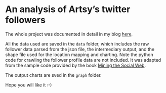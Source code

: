 An analysis of Artsy’s twitter followers
=====

The whole project was documented in detail in my blog [here](http://www.runzemc.com/2014/05/an-analysis-of-artsys-twitter-followers.html).

All the data used are saved in the `data` folder, which includes the raw follower data parsed from the json file, the intermediary output, and the shape file used for the location mapping and charting. Note the python code for crawling the follower profile data are not included. It was adapted from the sample code provided by the book [Mining the Social Web](https://rawgit.com/ptwobrussell/Mining-the-Social-Web-2nd-Edition/master/ipynb/html/Chapter%209%20-%20Twitter%20Cookbook.html).

The output charts are sved in the `graph` folder.

Hope you will like it :-)
